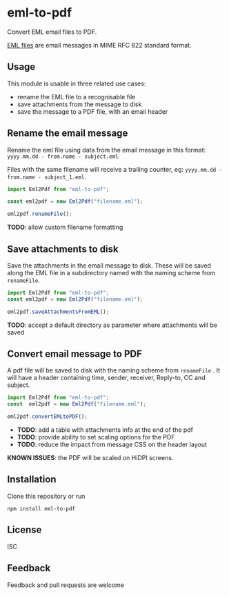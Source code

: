 # eml-to-pdf
Convert EML email files to PDF.

[EML files](http://forensicswiki.org/wiki/EML) are email messages in MIME RFC 822 standard format.

## Usage

This module is usable in three related use cases:

- rename the EML file to a recognisable file
- save attachments from the message to disk
- save the message to a PDF file, with an email header

## Rename the email message 

Rename the eml file using data from the email message in this format: ```yyyy.mm.dd - from.name - subject.eml```

Files with the same filename will receive a trailing counter, eg: ```yyyy.mm.dd - from.name - subject_1.eml```.

```javascript
import Eml2Pdf from "eml-to-pdf";

const eml2pdf = new Eml2Pdf("filename.eml");

eml2pdf.renameFile();
```

**TODO**: allow custom filename formatting

## Save attachments to disk

Save the attachments in the email message to disk. These will be saved along the EML file in a subdirectory named with the naming scheme from ```renameFile```.

```javascript
import Eml2Pdf from "eml-to-pdf";
const eml2pdf = new Eml2Pdf("filename.eml");

eml2pdf.saveAttachmentsFromEML();
```

**TODO**: accept a default directory as parameter where attachments will be saved

## Convert email message to PDF

A pdf file will be saved to disk with the naming scheme from ```renameFile``` . It will have a header containing time, sender, receiver, Reply-to, CC and subject.

```javascript
import Eml2Pdf from "eml-to-pdf";
const  eml2pdf = new Eml2Pdf("filename.eml");

eml2pdf.convertEMLtoPDF();
```

- **TODO**: add a table with attachments info at the end of the pdf 
- **TODO**: provide ability to set scaling options for the PDF
- **TODO**: reduce the impact from message CSS on the header layout

**KNOWN ISSUES**: the PDF will be scaled on HiDPI screens. 

## Installation

Clone this repository or run 

```
npm install eml-to-pdf
```

## License

ISC

## Feedback 

Feedback and pull requests are welcome
